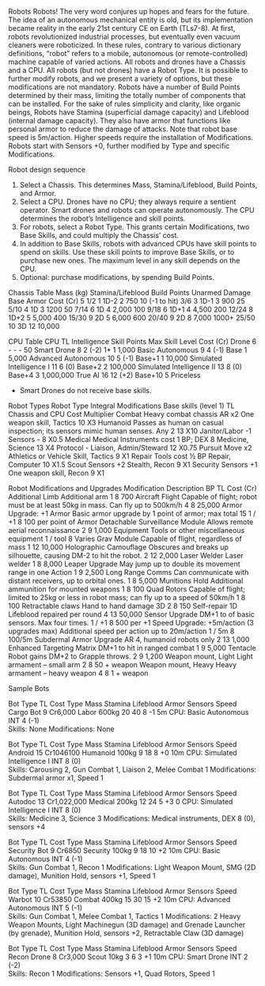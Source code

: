 Robots
Robots! The very word conjures up hopes and fears for the future. The idea of an autonomous mechanical entity is old, but its implementation became reality in the early 21st century CE on Earth (TLs7-8). At first, robots revolutionized industrial processes, but eventually even vacuum cleaners were roboticized. In these rules, contrary to various dictionary definitions, “robot” refers to a mobile, autonomous (or remote-controlled) machine capable of varied actions.
All robots and drones have a Chassis and a CPU. All robots (but not drones) have a Robot Type. It is possible to further modify robots, and we present a variety of options, but these modifications are not mandatory. Robots have a number of Build Points determined by their mass, limiting the totally number of components that can be installed. For the sake of rules simplicity and clarity, like organic beings, Robots have Stamina (superficial damage capacity) and Lifeblood (internal damage capacity). They also have armor that functions like personal armor to reduce the damage of attacks.
Note that robot base speed is 5m/action. Higher speeds require the installation of Modifications. Robots start with Sensors +0, further modified by Type and specific Modifications.

Robot design sequence
1.	Select a Chassis. This determines Mass, Stamina/Lifeblood, Build Points, and Armor.
2.	Select a CPU. Drones have no CPU; they always require a sentient operator. Smart drones and robots can operate autonomously. The CPU determines the robot’s Intelligence and skill points.
3.	For robots, select a Robot Type. This grants certain Modifications, two Base Skills, and could multiply the Chassis’ cost.
4.	In addition to Base Skills, robots with advanced CPUs have skill points to spend on skills. Use these skill points to improve Base Skills, or to purchase new ones. The maximum level in any skill depends on the CPU.
5.	Optional: purchase modifications, by spending Build Points.

Chassis Table
Mass (kg)	Stamina/Lifeblood	Build Points	Unarmed Damage	Base Armor	Cost (Cr)
5	1/2	1	1D-2	2	750
10 (-1 to hit)	3/6	3	1D-1	3	900
25	5/10	4	1D	3	1200
50	7/14	6	1D	4	2,000
100	9/18	6	1D+1	4	4,500
200	12/24	8	1D+2	5	5,000
400	15/30	9	2D	5	6,000
600	20/40	9	2D	8	7,000
1000+	25/50	10	3D	12	10,000

CPU Table
CPU	TL	Intelligence	Skill Points	Max Skill Level	Cost (Cr)
Drone	6	-	-	-	50
Smart Drone	8	2 (-2)	1*	1	1,000
Basic Autonomous	9	4 (-1)	Base	1	5,000
Advanced Autonomous	10	5 (-1)	Base+1	1	10,000
Simulated Intelligence I	11	6 (0)	Base+2	2	100,000
Simulated Intelligence II	13	8 (0)	Base+4	3	1,000,000
True AI	16	12 (+2)	Base+10	5	Priceless
* Smart Drones do not receive base skills.


Robot Types
Robot Type	Integral Modifications	Base skills (level 1)	TL	Chassis and CPU Cost Multiplier
Combat	Heavy combat chassis AR x2	One weapon skill, Tactics	10	X3
Humanoid	Passes as human on casual inspection; its sensors mimic human senses.	Any 2	13	X10
Janitor/Labor	-1 Sensors	-	8	X0.5
Medical	Medical Instruments cost 1 BP; DEX 8	Medicine, Science	13	X4
Protocol	-	Liaison, Admin/Steward	12	X0.75
Pursuit	Move x2	Athletics or Vehicle Skill, Tactics	9	X1
Repair	Tools cost ½ BP	Repair, Computer	10	X1.5
Scout	Sensors +2	Stealth, Recon	9	X1
Security	Sensors +1	One weapon skill, Recon	9	X1


Robot Modifications and Upgrades
Modification	Description	BP	TL	Cost (Cr)
Additional Limb	Additional arm	1	8	700
Aircraft Flight	Capable of flight; robot must be at least 50kg in mass. Can fly up to 500km/h	4	8	25,000
Armor Upgrade: +1 Armor	Basic armor upgrade by 1 point of armor; max total 15	1 / +1	8	100 per point of Armor
Detachable Surveillance Module	Allows remote aerial reconnaissance	2	9	1,000
Equipment	Tools or other miscellaneous equipment	1 / tool	8	Varies
Grav Module	Capable of flight, regardless of mass	1	12	10,000
Holographic Camouflage	Obscures and breaks up silhouette, causing DM-2 to hit the robot.	2	12	2,000
Laser Welder	Laser welder	1	8	8,000
Leaper Upgrade	May jump up to double its movement range in one Action	1	9	2,500
Long Range Comms	Can communicate with distant receivers, up to orbital ones.	1	8	5,000
Munitions Hold	Additional ammunition for mounted weapons	1	8	100
Quad Rotors	Capable of flight; limited to 25kg or less in robot mass; can fly up to a speed of 50km/h	1	8	100
Retractable claws	Hand to hand damage 3D	2	8	150
Self-repair	1D Lifeblood repaired per round	4	13	50,000
Sensor Upgrade	DM+1 to of basic sensors. Max four times.	1 / +1	8	500 per +1
Speed Upgrade: +5m/action (3 upgrades max)	Additional speed per action up to 20m/action	1 / 5m	8	100/5m
Subdermal Armor Upgrade	AR 4, humanoid robots only	2	13	1,000
Enhanced Targeting Matrix	DM+1 to hit in ranged combat	1	9	5,000
Tentacle	Robot gains DM+2 to Grapple throws.	2	9	1,200
Weapon mount, Light	Light armament – small arm	2	8	50 + weapon
Weapon mount, Heavy	Heavy armament – heavy weapon	4	8	1 + weapon

Sample Bots

Bot Type	TL	Cost	Type	Mass	Stamina	Lifeblood	Armor	Sensors	Speed
Cargo Bot	9	Cr6,000	Labor	600kg	20	40	8	-1	5m
CPU:	Basic Autonomous	INT	4 (-1)	
Skills:	None
Modifications:	None

Bot Type	TL	Cost	Type	Mass	Stamina	Lifeblood	Armor	Sensors	Speed
Android	15	Cr1046100	Humanoid	100kg	9	18	8	+0	10m
CPU:	Simulated Intelligence I	INT	8 (0)	
Skills:	Carousing 2, Gun Combat 1, Liaison 2, Melee Combat 1
Modifications:	Subdermal armor x1, Speed 1

Bot Type	TL	Cost	Type	Mass	Stamina	Lifeblood	Armor	Sensors	Speed
Autodoc	13	Cr1,022,000	Medical	200kg	12	24	5	+3	0
CPU:	Simulated Intelligence I	INT	8 (0)	
Skills:	Medicine 3, Science 3
Modifications:	Medical instruments, DEX 8 (0), sensors +4

Bot Type	TL	Cost	Type	Mass	Stamina	Lifeblood	Armor	Sensors	Speed
Security Bot	9	Cr6850	Security	100kg	9	18	10	+2	10m
CPU:	Basic Autonomous	INT	4 (-1)	
Skills:	Gun Combat 1, Recon 1
Modifications:	Light Weapon Mount, SMG (2D damage), Munition Hold, sensors +1, Speed 1

Bot Type	TL	Cost	Type	Mass	Stamina	Lifeblood	Armor	Sensors	Speed
Warbot	10	Cr53850	Combat	400kg	15	30	15	+2	10m
CPU:	Advanced Autonomous	INT	5 (-1)	
Skills:	Gun Combat 1, Melee Combat 1, Tactics 1
Modifications:	2 Heavy Weapon Mounts, Light Machinegun (3D damage) and Grenade Launcher (by grenade), Munition Hold, sensors +2, Retractable Claw (3D damage)

Bot Type	TL	Cost	Type	Mass	Stamina	Lifeblood	Armor	Sensors	Speed
Recon Drone	8	Cr3,000	Scout	10kg	3	6	3	+1	10m
CPU:	Smart Drone	INT	2 (-2)	
Skills:	Recon 1
Modifications:	Sensors +1, Quad Rotors, Speed 1